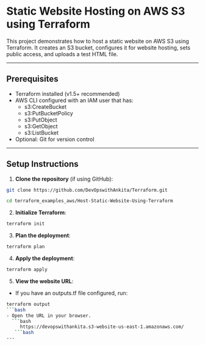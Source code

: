 # Static Website Hosting on AWS S3 using Terraform

This project demonstrates how to host a static website on AWS S3 using Terraform. It creates an S3 bucket, configures it for website hosting, sets public access, and uploads a test HTML file.

---

## **Prerequisites**

- Terraform installed (v1.5+ recommended)
- AWS CLI configured with an IAM user that has:
  - s3:CreateBucket
  - s3:PutBucketPolicy
  - s3:PutObject
  - s3:GetObject
  - s3:ListBucket
- Optional: Git for version control

---

## **Setup Instructions**

1. **Clone the repository** (if using GitHub):
```bash
git clone https://github.com/DevOpswithAnkita/Terraform.git

cd terraform_examples_aws/Host-Static-Website-Using-Terraform
```

2. **Initialize Terraform**:
```bash
terraform init
```

3. **Plan the deployment**:
```bash
terraform plan
```

4. **Apply the deployment**:
```bash
terraform apply
```

5. **View the website URL**:
- If you have an outputs.tf file configured, run:
```bash
terraform output
```bash
- Open the URL in your browser.
  ```bash
     https://devopswithankita.s3-website-us-east-1.amazonaws.com/
   ```bash
---


